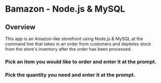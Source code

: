 # Bamazon - Node.js & MySQL


## Overview
This app is an Amazon-like storefront using Node.js & MySQL at the command line that takes in an order from customers and depletes stock from the store's inventory after the order has been processed. 

### Pick an item you would like to order and enter it at the prompt.
### Pick the quantity you need and enter it at the prompt.
